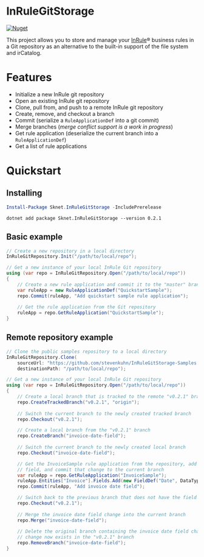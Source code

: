 InRuleGitStorage
====

[![Nuget](https://img.shields.io/nuget/vpre/Sknet.InRuleGitStorage)](https://www.nuget.org/packages/Sknet.InRuleGitStorage)

This project allows you to store and manage your [InRule](https://www.inrule.com/)® business rules in a Git repository as an alternative to the built-in support of the file system and irCatalog.

# Features

- Initialize a new InRule git repository
- Open an existing InRule git repository
- Clone, pull from, and push to a remote InRule git repository
- Create, remove, and checkout a branch
- Commit (serialize a `RuleApplicationDef` into a git commit)
- Merge branches (_merge conflict support is a work in progress_)
- Get rule application (deserialize the current branch into a `RuleApplicationDef`)
- Get a list of rule applications

# Quickstart

## Installing

```powershell
Install-Package Sknet.InRuleGitStorage -IncludePrerelease
```

```batch
dotnet add package Sknet.InRuleGitStorage --version 0.2.1
```

## Basic example

```csharp
// Create a new repository in a local directory
InRuleGitRepository.Init("/path/to/local/repo");

// Get a new instance of your local InRule Git repository
using (var repo = InRuleGitRepository.Open("/path/to/local/repo"))
{
	// Create a new rule application and commit it to the "master" branch
	var ruleApp = new RuleApplicationDef("QuickstartSample");
	repo.Commit(ruleApp, "Add quickstart sample rule application");
	
	// Get the rule application from the Git repository
	ruleApp = repo.GetRuleApplication("QuickstartSample");
}
```

## Remote repository example

```csharp
// Clone the public samples repository to a local directory
InRuleGitRepository.Clone(
    sourceUrl: "https://github.com/stevenkuhn/InRuleGitStorage-Samples.git",
    destinationPath: "/path/to/local/repo");

// Get a new instance of your local InRule Git repository
using (var repo = InRuleGitRepository.Open("/path/to/local/repo"))
{
	// Create a local branch that is tracked to the remote "v0.2.1" branch
	repo.CreateTrackedBranch("v0.2.1", "origin");
	
	// Switch the current branch to the newly created tracked branch
	repo.Checkout("v0.2.1");

	// Create a local branch from the "v0.2.1" branch
	repo.CreateBranch("invoice-date-field");
	
	// Switch the current branch to the newly created local branch
	repo.Checkout("invoice-date-field");

	// Get the InvoiceSample rule application from the repository, add an invoice date
    // field, and commit that change to the current branch
	var ruleApp = repo.GetRuleApplication("InvoiceSample");
	ruleApp.Entities["Invoice"].Fields.Add(new FieldDef("Date", DataType.DateTime));
	repo.Commit(ruleApp, "Add invoice date field");

	// Switch back to the previous branch that does not have the field change
	repo.Checkout("v0.2.1");
	
	// Merge the invoice date field change into the current branch
	repo.Merge("invoice-date-field");
	
	// Delete the original branch containing the invoice date field change since the
    // change now exists in the "v0.2.1" branch
	repo.RemoveBranch("invoice-date-field");
}
```
